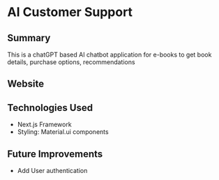 # AI Customer Support

## Summary
This is a chatGPT based AI chatbot application for e-books to get book details, purchase options, recommendations

## Website


## Technologies Used
- Next.js Framework
- Styling: Material.ui components

## Future Improvements
- Add User authentication
